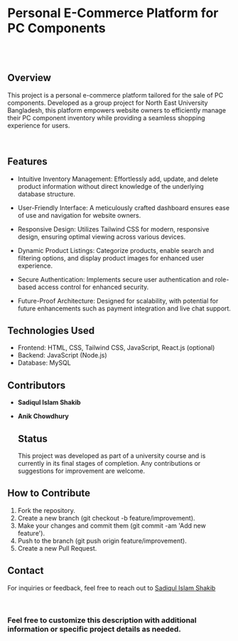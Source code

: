 # Personal E-Commerce Platform for PC Components


<br><br>

## Overview

<p>This project is a personal e-commerce platform tailored for the sale of PC components. Developed as a group project for North East University Bangladesh, this platform empowers website owners to efficiently manage their PC component inventory while providing a seamless shopping experience for users.</p><br>

## Features

- Intuitive Inventory Management: Effortlessly add, update, and delete product information without direct knowledge of the underlying database structure.

- User-Friendly Interface: A meticulously crafted dashboard ensures ease of use and navigation for website owners.

- Responsive Design: Utilizes Tailwind CSS for modern, responsive design, ensuring optimal viewing across various devices.

- Dynamic Product Listings: Categorize products, enable search and filtering options, and display product images for enhanced user experience.

- Secure Authentication: Implements secure user authentication and role-based access control for enhanced security.

- Future-Proof Architecture: Designed for scalability, with potential for future enhancements such as payment integration and live chat support.


## Technologies Used

- Frontend: HTML, CSS, Tailwind CSS, JavaScript, React.js (optional)
- Backend: JavaScript (Node.js)
- Database: MySQL

## Contributors
- <b>Sadiqul Islam Shakib</b>
- <b>Anik Chowdhury</b>


  ## Status
  <p>This project was developed as part of a university course and is currently in its final stages of completion. Any contributions or suggestions for improvement are welcome.</p>

## How to Contribute

1. Fork the repository.
2. Create a new branch (git checkout -b feature/improvement).
3. Make your changes and commit them (git commit -am 'Add new feature').
4. Push to the branch (git push origin feature/improvement).
5. Create a new Pull Request.

## Contact

For inquiries or feedback, feel free to reach out to [Sadiqul Islam Shakib](sadiqul.islam.shakib21@gmail.com)

<br>

### Feel free to customize this description with additional information or specific project details as needed.

